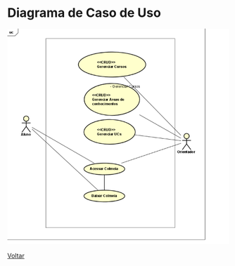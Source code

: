 # Diagrama de Caso de Uso

![Diagrama de caso de uso](./img/diagramas/casodeuso.png)

[Voltar](readme.md)